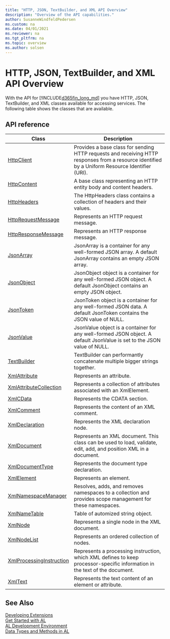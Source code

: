 ```yaml
---
title: "HTTP, JSON, TextBuilder, and XML API Overview"
description: "Overview of the API capabilities."
author: SusanneWindfeldPedersen
ms.custom: na
ms.date: 04/01/2021
ms.reviewer: na
ms.tgt_pltfrm: na
ms.topic: overview
ms.author: solsen
---
```


# HTTP, JSON, TextBuilder, and XML API Overview

With the API for [!INCLUDE[d365fin_long_md](includes/d365fin_long_md.md)] you have HTTP, JSON, TextBuilder, and XML classes available for accessing services. The following table shows the classes that are available. 

## API reference

|Class|Description|
|-----|-----------|
|[HttpClient](methods-auto/httpclient/httpclient-data-type.md)|Provides a base class for sending HTTP requests and receiving HTTP responses from a resource identified by a Uniform Resource Identifier (URI).|
|[HttpContent](methods-auto/httpcontent/httpcontent-data-type.md)|A base class representing an HTTP entity body and content headers.|
|[HttpHeaders](methods-auto/httpheaders/httpheaders-data-type.md)|The HttpHeaders class contains a collection of headers and their values.|
|[HttpRequestMessage](methods-auto/httprequestmessage/httprequestmessage-data-type.md)|Represents an HTTP request message.|
|[HttpResponseMessage](methods-auto/httpresponsemessage/httpresponsemessage-data-type.md)|Represents an HTTP response message.|
|[JsonArray](methods-auto/jsonarray/jsonarray-data-type.md)|JsonArray is a container for any well-formed JSON array. A default JsonArray contains an empty JSON array.|
|[JsonObject](methods-auto/jsonobject/jsonobject-data-type.md)|JsonObject object is a container for any well-formed JSON object. A default JsonObject contains an empty JSON object.|
|[JsonToken](methods-auto/jsontoken/jsontoken-data-type.md)|JsonToken object is a container for any well-formed JSON data. A default JsonToken contains the JSON value of NULL.|
|[JsonValue](methods-auto/jsonvalue/jsonvalue-data-type.md)|JsonValue object is a container for any well-formed JSON object. A default JsonValue is set to the JSON value of NULL.|
|[TextBuilder](methods-auto/textbuilder/textbuilder-data-type.md)|TextBuilder can performantly concatenate multiple bigger strings together.|
|[XmlAttribute](methods-auto/xmlattribute/xmlattribute-data-type.md)|Represents an attribute.|
|[XmlAttributeCollection](methods-auto/xmlattributecollection/xmlattributecollection-data-type.md)|Represents a collection of attributes associated with an XmlElement.|
|[XmlCData](methods-auto/xmlcdata/xmlcdata-data-type.md)|Represents the CDATA section.|
|[XmlComment](methods-auto/xmlcomment/xmlcomment-data-type.md)|Represents the content of an XML comment.|
|[XmlDeclaration](methods-auto/xmldeclaration/xmldeclaration-data-type.md)|Represents the XML declaration node.|
|[XmlDocument](methods-auto/xmldocument/xmldocument-data-type.md)|Represents an XML document. This class can be used to load, validate, edit, add, and position XML in a document.|
|[XmlDocumentType](methods-auto/xmldocumenttype/xmldocumenttype-data-type.md)|Represents the document type declaration.|
|[XmlElement](methods-auto/xmlelement/xmlelement-data-type.md)|Represents an element.|
|[XmlNamespaceManager](methods-auto/xmlnamespacemanager/xmlnamespacemanager-data-type.md)|Resolves, adds, and removes namespaces to a collection and provides scope management for these namespaces.|
|[XmlNameTable](methods-auto/xmlnametable/xmlnametable-data-type.md)|Table of automized string object.|
|[XmlNode](methods-auto/xmlnode/xmlnode-data-type.md)|Represents a single node in the XML document.|
|[XmlNodeList](methods-auto/xmlnodelist/xmlnodelist-data-type.md)|Represents an ordered collection of nodes.|
|[XmlProcessingInstruction](methods-auto/xmlprocessinginstruction/xmlprocessinginstruction-data-type.md)|Represents a processing instruction, which XML defines to keep processor-specific information in the text of the document.|
|[XmlText](methods-auto/xmltext/xmltext-data-type.md)|Represents the text content of an element or attribute.|


## See Also

[Developing Extensions](devenv-dev-overview.md)  
[Get Started with AL](devenv-get-started.md)  
[AL Development Environment](devenv-reference-overview.md)  
[Data Types and Methods in AL](methods-auto/library.md)

